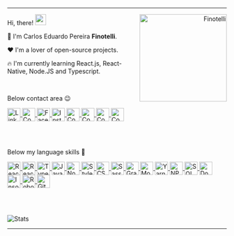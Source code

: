 
---

<div align="right">
  <img align="right" src="https://blush.design/api/download?shareUri=0kXbCFThP&s=0%7EFFC280&w=800&h=800&fm=png" alt="Finotelli" width="200"/>
</div>

Hi, there! <img src="https://raw.githubusercontent.com/MartinHeinz/MartinHeinz/master/wave.gif" width="25px">

:muscle:  I'm Carlos Eduardo Pereira <strong>Finotelli</strong>.

:heart:  I'm a lover of open-source projects.

:fire:  I'm currently learning React.js, React-Native, Node.JS and Typescript.

<br>

Below contact area  :wink:

<a href="https://linkedin.com/in/finotellicarlos" target="blank">
    <img align="center" src="https://cdn.icon-icons.com/icons2/1099/PNG/512/1485482199-linkedin_78667.png" alt="Linkedin - Finotelli" height="30" width="30" />
</a>

<a href="https://app.rocketseat.com.br/me/finotellicarlos" target="blank">
  <img align="center" src="https://cdn-images-1.medium.com/max/184/1*TkXVfLTwsHdwpUEjGzdi9w@2x.jpeg" alt="Comunidade Rocketseat - Finotelli" height="30" width="30" />
</a>

<a href="https://fb.com/duuh.cls" target="_blank">
    <img align="center" src="https://cdn.icon-icons.com/icons2/555/PNG/512/facebook_icon-icons.com_53612.png" alt="Facebook - Finotelli" height="30" width="30" />
</a>

<a href="https://instagram.com/10_duuh" target="_blank">
    <img align="center" src="https://cdn.icon-icons.com/icons2/1753/PNG/512/iconfinder-social-media-applications-3instagram-4102579_113804.png" alt="Instagram - Finotelli" height="30" width="30" />
</a>

<a href="https://discordapp.com/users/733724313550717038" target="_blank">
  <img align="center" src="https://cdn.icon-icons.com/icons2/2108/PNG/512/discord_icon_130958.png" alt="Contato Discord - Finotelli" height="30" width="30" />
</a>

<a href="https://api.whatsapp.com/send?phone=5511958331748" target="_blank">
  <img align="center" src="https://cdn.icon-icons.com/icons2/555/PNG/512/whatsapp_icon-icons.com_53606.png" alt="Contato Whatsapp - Finotelli" height="30" width="30" />
</a>

<a href="https://t.me/FinotelliCarlos" target="_blank">
  <img align="center" src="https://cdn.icon-icons.com/icons2/555/PNG/512/telegram_icon-icons.com_53603.png" alt="Contato Telegram - Finotelli" height="30" width="30" />
</a>

<a href="mailto:carlos.finotelli@outlook.com" target="_blank">
  <img align="center" src="https://cdn.icon-icons.com/icons2/699/PNG/512/outlook_icon-icons.com_61644.png" alt="Contato E-mail - Finotelli" height="30" width="30" />
</a>

<br><br>

Below my language skills  :rocket:



<a href="https://pt-br.reactjs.org/" target="_blank">
    <img align="center" src="https://cdn.icon-icons.com/icons2/2415/PNG/512/react_original_logo_icon_146374.png" alt="React.Js" height="30" width="30" />
</a>
<a href="https://reactnative.dev/" target="_blank">
    <img align="center" src="https://raw.githubusercontent.com/kristerkari/react-native-svg-transformer/master/images/react-native-logo.png" alt="React-Native" height="30" width="30" />
</a>
<a href="https://www.typescriptlang.org/" target="_blank">
    <img align="center" src="https://upload.wikimedia.org/wikipedia/commons/thumb/4/4c/Typescript_logo_2020.svg/1200px-Typescript_logo_2020.svg.png" alt="Typescript" height="30" width="30" />
</a>
<a href="https://www.javascript.com/" target="_blank">
    <img align="center" src="https://cdn.icon-icons.com/icons2/2108/PNG/512/javascript_icon_130900.png" alt="Javascript" height="30" width="30" />
</a>
<a href="https://nodejs.org/en/about/" target="_blank">
    <img align="center" src="https://cdn.icon-icons.com/icons2/2107/PNG/512/file_type_node_icon_130301.png" alt="Node.Js" height="30" width="30" />
</a>
<a href="https://styled-components.com/" target="_blank">
    <img align="center" src="https://cdn.icon-icons.com/icons2/2107/PNG/128/file_type_styled_icon_130142.png" alt="Styled Components" height="30" width="30" />
</a>
<a href="https://css-tricks.com/" target="_blank">
    <img align="center" src="https://cdn.icon-icons.com/icons2/2107/PNG/512/file_type_css_icon_130661.png" alt="CSS3" height="30" width="30" />
</a>
<a href="https://sass-lang.com/" target="_blank">
    <img align="center" src="https://cdn.icon-icons.com/icons2/2107/PNG/512/file_type_sass_icon_130182.png" alt="Sass" height="30" width="30" />
</a>
<a href="https://graphql.org/" target="_blank">
    <img align="center" src="https://graphql.org/img/logo.svg" alt="GraphQL" height="30" width="30" />
</a>
<a href="https://www.mongodb.com/" target="_blank">
    <img align="center" src="https://cdn.icon-icons.com/icons2/2415/PNG/512/mongodb_original_wordmark_logo_icon_146425.png" alt="MongoDB" height="30" width="30" />
</a>
<a href="https://yarnpkg.com/" target="_blank">
    <img align="center" src="https://cdn.icon-icons.com/icons2/2415/PNG/512/yarn_original_wordmark_logo_icon_146288.png" alt="Yarn" height="30" width="30" />
</a>
<a href="https://www.npmjs.com/" target="_blank">
    <img align="center" src="https://cdn.icon-icons.com/icons2/2415/PNG/512/npm_original_wordmark_logo_icon_146402.png" alt="NPM" height="30" width="30" />
</a>
<a href="https://www.microsoft.com/pt-br/sql-server/sql-server-downloads" target="_blank">
    <img align="center" src="https://cdn.worldvectorlogo.com/logos/mysql-7.svg" alt="SQL" height="30" width="30" />
</a>
<a href="https://www.docker.com/" target="_blank">
    <img align="center" src="https://cdn.icon-icons.com/icons2/2107/PNG/512/file_type_docker_icon_130643.png" alt="Docker" height="30" width="30" />
</a>
<a href="https://insomnia.rest/" target="_blank">
    <img align="center" src="https://cdn.icon-icons.com/icons2/1381/PNG/512/insomnia_94603.png" alt="Insomnia" height="30" width="30" />
</a>
<a href="https://studio3t.com/" target="_blank">
    <img align="center" src="https://chocolatey.org/content/packageimages/robo3t.1.4.3.png" alt="Robot3T" height="30" width="30" />
</a>
<a href="https://git-scm.com/book/pt-pt/v2/Appendix-A%3A-Git-em-Outros-Ambientes-Git-in-Bash" target="_blank">
    <img align="center" src="https://cdn.icon-icons.com/icons2/2107/PNG/512/file_type_git_icon_130581.png" alt="GitBash" height="30" width="30" />
</a>

<br><br>

![Stats](https://github-readme-stats.vercel.app/api/top-langs?username=finotellicarlos&show_icons=true&layout=compact&theme=dark)

---
